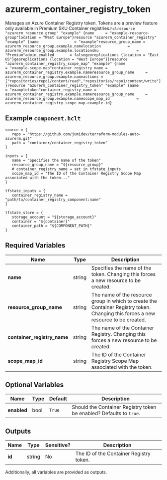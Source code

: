 # azurerm_container_registry_token

Manages an Azure Container Registry token. Tokens are a preview feature only available in Premium SKU Container registries.```hclresource "azurerm_resource_group" "example" {name     = "example-resource-group"location = "West Europe"}resource "azurerm_container_registry" "example" {name                = "example"resource_group_name = azurerm_resource_group.example.namelocation            = azurerm_resource_group.example.locationsku                 = "Premium"admin_enabled       = falsegeoreplications {location = "East US"}georeplications {location = "West Europe"}}resource "azurerm_container_registry_scope_map" "example" {name                    = "example-scope-map"container_registry_name = azurerm_container_registry.example.nameresource_group_name     = azurerm_resource_group.example.nameactions = ["repositories/repo1/content/read","repositories/repo1/content/write"]}resource "azurerm_container_registry_token" "example" {name                    = "exampletoken"container_registry_name = azurerm_container_registry.example.nameresource_group_name     = azurerm_resource_group.example.namescope_map_id            = azurerm_container_registry_scope_map.example.id}```

## Example `component.hclt`

```hcl
source = {
   repo = "https://github.com/jumidev/terraform-modules-auto-azurerm.git"   
   path = "container/container_registry_token"   
}

inputs = {
   name = "Specifies the name of the token"   
   resource_group_name = "${resource_group}"   
   # container_registry_name → set in tfstate_inputs
   scope_map_id = "The ID of the Container Registry Scope Map associated with the token..."   
}

tfstate_inputs = {
   container_registry_name = "path/to/container_registry_component:name"   
}

tfstate_store = {
   storage_account = "${storage_account}"   
   container = "${container}"   
   container_path = "${COMPONENT_PATH}"   
}

```

## Required Variables

| Name | Type |  Description |
| ---- | --------- |  ----------- |
| **name** | string |  Specifies the name of the token. Changing this forces a new resource to be created. | 
| **resource_group_name** | string |  The name of the resource group in which to create the Container Registry token. Changing this forces a new resource to be created. | 
| **container_registry_name** | string |  The name of the Container Registry. Changing this forces a new resource to be created. | 
| **scope_map_id** | string |  The ID of the Container Registry Scope Map associated with the token. | 

## Optional Variables

| Name | Type |  Default  |  Description |
| ---- | --------- |  ----------- | ----------- |
| **enabled** | bool |  `True`  |  Should the Container Registry token be enabled? Defaults to `true`. | 



## Outputs

| Name | Type | Sensitive? | Description |
| ---- | ---- | --------- | --------- |
| **id** | string | No  | The ID of the Container Registry token. | 

Additionally, all variables are provided as outputs.
